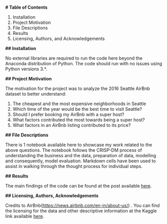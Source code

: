 **# Table of Contents**

1.	Installation
2.	Project Motivation
3.	File Descriptions
4.	Results
5.	Licensing, Authors, and Acknowledgements

**## Installation**

No external libraries are required to run the code here beyond the Anaconda distribution of Python. The code should run with no issues using Python versions 3.*.

**## Project Motivation**

The motivation for the project was to analyze the 2016 Seattle AirBnb dataset to better understand:
 1. The cheapest and the most expensive neighborhoods in Seattle
 2. Which time of the year would be the best time to visit Seattle?
 3. Should I prefer booking my AirBnb with a super host?
 4. What factors contributed the most towards being a super host?
 5. What factors in an AirBnb listing contributed to its price?
 
**## File Descriptions**

There is 1 notebook available here to showcase my work related to the above questions. The notebook follows the CRISP-DM process of understanding the business and the data, preparation of data, modelling and consequently, model evaluation. Markdown cells have been used to assist in walking through the thought process for individual steps.

**## Results**

The main findings of the code can be found at the post available [here](www.google.com).

**## Licensing, Authors, Acknowledgements**

Credits to AirBnb(https://news.airbnb.com/en-in/about-us/) . You can find the licensing for the data and other descriptive information at the Kaggle link available [here](https://www.kaggle.com/airbnb/seattle/data).
